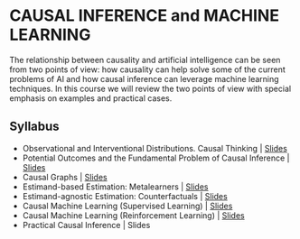 # CAUSAL INFERENCE and MACHINE LEARNING

The relationship between causality and artificial intelligence can be seen from two points of view: how causality can help solve some of the current problems of AI and how causal inference can leverage machine learning techniques. In this course we will review the two points of view with special emphasis on examples and practical cases.

## Syllabus
+ Observational and Interventional Distributions. Causal Thinking | [Slides](https://github.com/DataScienceUB/CI-ML/raw/main/slides/1.%20IntroCausalityOpenBank.pdf)
+ Potential Outcomes and the Fundamental Problem of Causal Inference | [Slides](https://github.com/DataScienceUB/CI-ML/raw/main/slides/2.PotentialOutcomesOpenbank.pdf)
+ Causal Graphs | [Slides](https://github.com/DataScienceUB/CI-ML/raw/main/slides/3.CausalGraphsOpenBank.pdf)
+ Estimand-based Estimation: Metalearners | [Slides](https://github.com/DataScienceUB/CI-ML/raw/main/slides/4.EstimandBasedOpenbank.pdf)
+ Estimand-agnostic Estimation: Counterfactuals | [Slides](https://github.com/DataScienceUB/CI-ML/raw/main/slides/5.EstimandAgnosticOpenBank.pdf)
+ Causal Machine Learning (Supervised Learning) | [Slides](https://github.com/DataScienceUB/CI-ML/raw/main/slides/6.CausalML1OpenBank.pdf)
+ Causal Machine Learning (Reinforcement Learning) | [Slides](https://github.com/DataScienceUB/CI-ML/raw/main/slides/6.CausalML2OpenBank.pdf)
+ Practical Causal Inference | Slides
